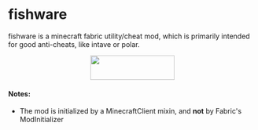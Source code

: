 # fishware
fishware is a minecraft fabric utility/cheat mod, which is primarily intended for good anti-cheats, like intave or polar.

<p><a title="Fabric Language Kotlin" href="https://minecraft.curseforge.com/projects/fabric-language-kotlin" target="_blank" rel="noopener noreferrer"><img style="display: block; margin-left: auto; margin-right: auto;" src="https://i.imgur.com/c1DH9VL.png" alt="" width="171" height="50" /></a></p>

#### Notes:
- The mod is initialized by a MinecraftClient mixin, and **not** by Fabric's ModInitializer
